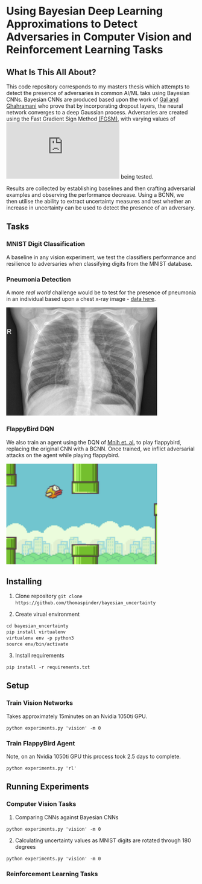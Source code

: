 # Using Bayesian Deep Learning Approximations to Detect Adversaries in Computer Vision and Reinforcement Learning Tasks

## What Is This All About?
This code repository corresponds to my masters thesis which attempts to detect the presence of adversaries in common AI/ML taks using Bayesian CNNs. Bayesian CNNs are produced based upon the work of [Gal and Ghahramani](https://arxiv.org/pdf/1506.02142.pdf) who prove that by incorporating dropout layers, the neural network converges to a deep Gaussian process. Adversaries are created using the Fast Gradient Sign Method [(FGSM)](https://arxiv.org/pdf/1412.6572.pdf), with varying values of ![equation](http://latex.codecogs.com/gif.latex?%5Cepsilon) being tested. 

Results are collected by establishing baselines and then crafting adversarial examples and observing the performance decrease. Using a BCNN, we then utilise the ability to extract uncertainty measures and test whether an increase in uncertainty can be used to detect the presence of an adversary.

## Tasks
### MNIST Digit Classification
A baseline in any vision experiment, we test the classifiers performance and resilience to adversaries when classifying digits from the MNIST database.

### Pneumonia Detection
A more _real world_ challenge would be to test for the presence of pneumonia in an individual based upon a chest x-ray image - [data here](https://www.kaggle.com/paultimothymooney/chest-xray-pneumonia). 

<img src="other/imgs/pneumonia.jpeg" alt="Pneumonia X-Ray" width="400px"/>

### FlappyBird DQN
We also train an agent using the DQN of [Mnih et. al.](https://web.stanford.edu/class/psych209/Readings/MnihEtAlHassibis15NatureControlDeepRL.pdf) to play flappybird, replacing the original CNN with a BCNN. Once trained, we inflict adversarial attacks on the agent while playing flappybird.

<img src="other/imgs/flappy_bird.png" alt="Flappy Bird" width="400px"/>

## Installing

1. Clone repository ```git clone https://github.com/thomaspinder/bayesian_uncertainty```

2. Create virual environment 
```
cd bayesian_uncertainty
pip install virtualenv
virtualenv env -p python3
source env/bin/activate
```

3. Install requirements
```
pip install -r requirements.txt
```

## Setup 
### Train Vision Networks
Takes approximately 15minutes on an Nvidia 1050ti GPU.
```
python experiments.py 'vision' -m 0
```

### Train FlappyBird Agent
Note, on an Nvidia 1050ti GPU this process took 2.5 days to complete.
```
python experiments.py 'rl'
```


## Running Experiments
### Computer Vision Tasks
1. Comparing CNNs against Bayesian CNNs
```
python experiments.py 'vision' -m 0
```

2. Calculating uncertainty values as MNIST digits are rotated through 180 degrees
```
python experiments.py 'vision' -m 0
```



### Reinforcement Learning Tasks